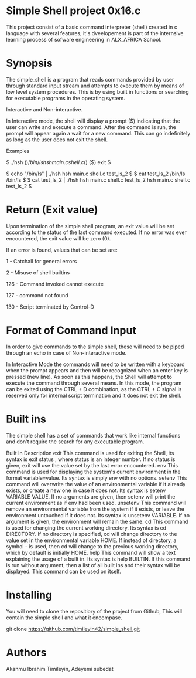 # Simple Shell project 0x16.c
 This project consist of a basic command interpreter (shell) created in c language with several features; it's dveelopement is part of the internsive learning process of sofware engineering in ALX_AFRICA School.

# Synopsis

 The simple_shell is a program that reads commands provided by user through standard input stream and attempts to execute them by means of low level system procedures. This is by using built in functions or searching for executable programs in the operating system.

 Interactive and Non-interactive.

In Interactive mode, the shell will display a prompt ($) indicating that the user can write and execute a command. After the command is run, the prompt will appear again a wait for a new command. This can go indefinitely as long as the user does not exit the shell.

Examples

$ ./hsh
($) /bin/ls
hsh main.c shell.c
($)
($) exit
$


$ echo "/bin/ls" | ./hsh
hsh main.c shell.c test_ls_2
$
$ cat test_ls_2
/bin/ls
/bin/ls
$
$ cat test_ls_2 | ./hsh
hsh main.c shell.c test_ls_2
hsh main.c shell.c test_ls_2
$

# Return (Exit value)

Upon termination of the simple shell program, an exit value will be set according to the status of the last command executed. If no error was ever encountered, the exit value will be zero (0).

If an error is found, values that can be set are:

1 - Catchall for general errors

2 - Misuse of shell builtins

126 - Command invoked cannot execute

127 - command not found

130 - Script terminated by Control-D

# Format of Command Input

In order to give commands to the simple shell, these will need to be piped through an echo in case of Non-interactive mode.

In Interactive Mode the commands will need to be written with a keyboard when the prompt appears and then will be recognized when an enter key is pressed (new line). As soon as this happens, the Shell will attempt to execute the command through several means. In this mode, the program can be exited using the CTRL + D combination, as the CTRL + C signal is reserved only for internal script termination and it does not exit the shell.

# Built ins

The simple shell has a set of commands that work like internal functions and don't require the search for any executable program.

Built In	Description
exit	This command is used for exiting the Shell, its syntax is exit status , where status is an integer number. If no status is given, exit will use the value set by the last error encountered.
env	This command is used for displaying the system's current environment in the format variable=value. Its syntax is simply env with no options.
setenv	This command will overwrite the value of an environmental variable if it already exists, or create a new one in case it does not. Its syntax is setenv VARIABLE VALUE. If no arguments are given, then setenv will print the current environment as if env had been used.
unsetenv	This command will remove an environmental variable from the system if it exists, or leave the environment untouched if it does not. Its syntax is unsetenv VARIABLE. If no argument is given, the environment will remain the same.
cd	This command is used for changing the current working directory. Its syntax is cd DIRECTORY. If no directory is specified, cd will change directory to the value set in the environmental variable HOME. If instead of directory, a symbol - is used, then cd will change to the previous working directory, which by default is initially HOME.
help	This command will show a text explaining the usage of a built in. Its syntax is help BUILTIN. If this command is run without argument, then a list of all built ins and their syntax will be displayed. This command can be used on itself.

# Installing

You will need to clone the repositiory of the project from Github, This will contain the simple shell and what it encompase.

git clone https://github.com/timileyin42/simple_shell.git

# Authors

Akanmu Ibrahim Timileyin, Adeyemi subedat
